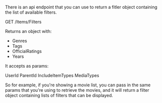 There is an api endpoint that you can use to return a fitler object containing the list of available filters.
 
GET /Items/Filters
 
Returns an object with:
 
- Genres
- Tags
- OfficialRatings
- Years
 
It accepts as params:
 
UserId
ParentId
IncludeItemTypes
MediaTypes
 
So for example, if you're showing a movie list, you can pass in the same params that you're using to retrieve the movies, and it will return a filter object containing lists of filters that can be displayed.